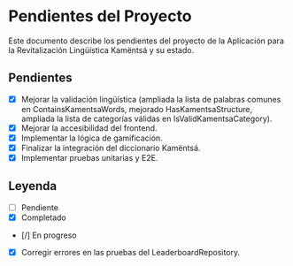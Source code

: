 # Pendientes del Proyecto

Este documento describe los pendientes del proyecto de la Aplicación para la Revitalización Lingüística Kamëntsá y su estado.

## Pendientes

*   [x] Mejorar la validación lingüística (ampliada la lista de palabras comunes en ContainsKamentsaWords, mejorado HasKamentsaStructure, ampliada la lista de categorías válidas en IsValidKamentsaCategory).
*   [x] Mejorar la accesibilidad del frontend.
*   [x] Implementar la lógica de gamificación.
*   [x] Finalizar la integración del diccionario Kamëntsá.
*   [x] Implementar pruebas unitarias y E2E.

## Leyenda

*   [ ] Pendiente
*   [x] Completado
*   [/] En progreso
*   [x] Corregir errores en las pruebas del LeaderboardRepository.
